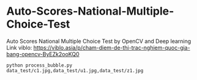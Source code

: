 # Auto-Scores-National-Multiple-Choice-Test
Auto Scores National Multiple Choice Test by OpenCV and Deep learning<br>
Link viblo: https://viblo.asia/p/cham-diem-de-thi-trac-nghiem-quoc-gia-bang-opencv-ByEZk2ooKQ0

`python process_bubble.py data_test/c1.jpg,data_test/u1.jpg,data_test/z1.jpg`
